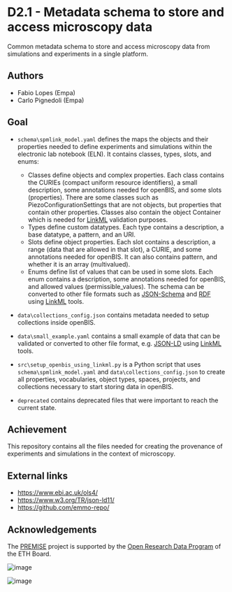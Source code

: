 # D2.1 - Metadata schema to store and access microscopy data
Common metadata schema to store and access microscopy data from simulations and experiments in a single platform.

## Authors
- Fabio Lopes (Empa)
- Carlo Pignedoli (Empa)

## Goal
* `schema\spmlink_model.yaml` defines the maps the objects and their properties needed to define experiments and simulations within the electronic lab notebook (ELN). It contains classes, types, slots, and enums:
    - Classes define objects and complex properties. Each class contains the CURIEs (compact uniform resource identifiers), a small description, some annotations needed for openBIS, and some slots (properties). There are some classes such as PiezoConfigurationSettings that are not objects, but properties that contain other properties. Classes also contain the object Container which is needed for [LinkML](https://linkml.io/linkml/) validation purposes.
    - Types define custom datatypes. Each type contains a description, a base datatype, a pattern, and an URI.
    - Slots define object properties. Each slot contains a description, a range (data that are allowed in that slot), a CURIE, and some annotations needed for openBIS. It can also contains pattern, and whether it is an array (multivalued).
    - Enums define list of values that can be used in some slots. Each enum contains a description, some annotations needed for openBIS, and allowed values (permissible_values).
The schema can be converted to other file formats such as [JSON-Schema](https://json-schema.org/) and [RDF](https://www.w3.org/RDF/) using [LinkML](https://linkml.io/linkml/) tools.

* `data\collections_config.json` contains metadata needed to setup collections inside openBIS.
* `data\small_example.yaml` contains a small example of data that can be validated or converted to other file format, e.g. [JSON-LD](https://json-ld.org/) using [LinkML](https://linkml.io/linkml/) tools.
* `src\setup_openbis_using_linkml.py` is a Python script that uses `schema\spmlink_model.yaml` and `data\collections_config.json` to create all properties, vocabularies, object types, spaces, projects, and collections necessary to start storing data in openBIS.
* `deprecated` contains deprecated files that were important to reach the current state.

## Achievement
This repository contains all the files needed for creating the provenance of experiments and simulations in the context of microscopy.

## External links
- https://www.ebi.ac.uk/ols4/
- https://www.w3.org/TR/json-ld11/
- https://github.com/emmo-repo/

## Acknowledgements
The [PREMISE](https://ord-premise.github.io/) project is supported by the [Open Research Data Program](https://ethrat.ch/en/eth-domain/open-research-data/) of the ETH Board.

![image](https://github.com/ord-premise/metadata-batteries/assets/45081142/74640b5c-ee94-41e1-9acd-fa47da866fe8)

![image](https://github.com/ord-premise/metadata-batteries/assets/45081142/d282c4d9-feb3-47dc-b5d4-c616151518be)

